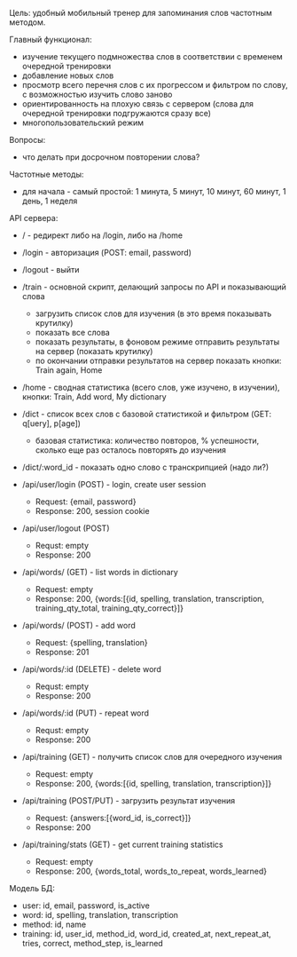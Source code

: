 Цель: удобный мобильный тренер для запоминания слов частотным методом.

Главный функционал:
- изучение текущего подмножества слов в соответствии с временем очередной тренировки
- добавление новых слов
- просмотр всего перечня слов с их прогрессом и фильтром по слову, с возможностью изучить слово заново
- ориентированность на плохую связь с сервером (слова для очередной тренировки подгружаются сразу все)
- многопользовательский режим

Вопросы:
- что делать при досрочном повторении слова?

Частотные методы:
- для начала - самый простой: 1 минута, 5 минут, 10 минут, 60 минут, 1 день, 1 неделя


API сервера:
- / - редирект либо на /login, либо на /home
- /login - авторизация (POST: email, password)
- /logout - выйти
- /train - основной скрипт, делающий запросы по API и показывающий слова
  - загрузить список слов для изучения (в это время показывать крутилку)
  - показать все слова
  - показать результаты, в фоновом режиме отправить результаты на сервер (показать крутилку)
  - по окончании отправки результатов на сервер показать кнопки: Train again, Home
- /home - сводная статистика (всего слов, уже изучено, в изучении), кнопки: Train, Add word, My dictionary
- /dict - список всех слов с базовой статистикой и фильтром (GET: q[uery], p[age])
  - базовая статистика: количество повторов, % успешности, сколько еще раз осталось повторять до изучения
- /dict/:word_id - показать одно слово с транскрипцией (надо ли?)
  
- /api/user/login (POST) - login, create user session
  - Request: {email, password}
  - Response: 200, session cookie
- /api/user/logout (POST)
  - Requst: empty
  - Response: 200
- /api/words/ (GET) - list words in dictionary
  - Request: empty
  - Response: 200, {words:[{id, spelling, translation, transcription, training_qty_total, training_qty_correct}]}
- /api/words/ (POST) - add word
  - Request: {spelling, translation}
  - Response: 201
- /api/words/:id (DELETE) - delete word
  - Requst: empty
  - Response: 200
- /api/words/:id (PUT) - repeat word
  - Requst: empty
  - Response: 200
- /api/training (GET) - получить список слов для очередного изучения
  - Request: empty
  - Response: 200, {words:[{id, spelling, translation, transcription}]}
- /api/training (POST/PUT) - загрузить результат изучения
  - Request: {answers:[{word_id, is_correct}]}
  - Response: 200
- /api/training/stats (GET) - get current training statistics
  - Request: empty
  - Response: 200, {words_total, words_to_repeat, words_learned}
  


Модель БД:
- user: id, email, password, is_active
- word: id, spelling, translation, transcription
- method: id, name
- training: id, user_id, method_id, word_id, created_at, next_repeat_at, tries, correct, method_step, is_learned
